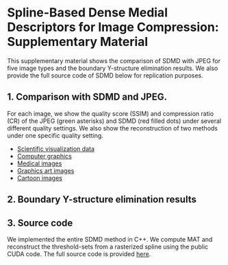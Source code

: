 # Spline-Based Dense Medial Descriptors for Image Compression: Supplementary Material

This supplementary material shows the comparison of SDMD with JPEG for five image types and the boundary Y-structure elimination results. We also provide the full source code of SDMD below for replication purposes.

## 1. Comparison with SDMD and JPEG.

 For each image, we show the quality score (SSIM) and compression ratio (CR) of the JPEG (green asterisks) and SDMD (red filled dots) under several different quality settings. We also show the reconstruction of two methods under one specific quality setting.


  - [Scientific visualization data](./scivis.md)
  - [Computer graphics](./cg.md)
  - [Medical images](./medical.md)
  - [Graphics art images](./abstract.md)
  - [Cartoon images](./cartoon.md)
  
  
## 2. Boundary Y-structure elimination results


## 3. Source code

We implemented the entire SDMD method in C++. We compute MAT and reconstruct the threshold-sets from a rasterized spline using the public CUDA code. The full source code is provided [here](./codeReadME.md).